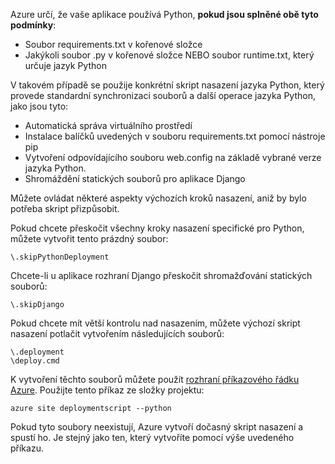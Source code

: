Azure určí, že vaše aplikace používá Python, **pokud jsou splněné obě tyto podmínky**:

- Soubor requirements.txt v kořenové složce
- Jakýkoli soubor .py v kořenové složce NEBO soubor runtime.txt, který určuje jazyk Python

V takovém případě se použije konkrétní skript nasazení jazyka Python, který provede standardní synchronizaci souborů a další operace jazyka Python, jako jsou tyto:

- Automatická správa virtuálního prostředí
- Instalace balíčků uvedených v souboru requirements.txt pomocí nástroje pip
- Vytvoření odpovídajícího souboru web.config na základě vybrané verze jazyka Python.
- Shromáždění statických souborů pro aplikace Django

Můžete ovládat některé aspekty výchozích kroků nasazení, aniž by bylo potřeba skript přizpůsobit.

Pokud chcete přeskočit všechny kroky nasazení specifické pro Python, můžete vytvořit tento prázdný soubor:

    \.skipPythonDeployment

Chcete-li u aplikace rozhraní Django přeskočit shromažďování statických souborů:

    \.skipDjango 

Pokud chcete mít větší kontrolu nad nasazením, můžete výchozí skript nasazení potlačit vytvořením následujících souborů:

    \.deployment
    \deploy.cmd

K vytvoření těchto souborů můžete použít [rozhraní příkazového řádku Azure][].  Použijte tento příkaz ze složky projektu:

    azure site deploymentscript --python

Pokud tyto soubory neexistují, Azure vytvoří dočasný skript nasazení a spustí ho.  Je stejný jako ten, který vytvoříte pomocí výše uvedeného příkazu.

[rozhraní příkazového řádku Azure]: http://azure.microsoft.com/downloads/


<!--HONumber=Sep16_HO3-->


